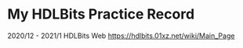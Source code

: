 # My HDLBits Practice Record
  2020/12 - 2021/1
  HDLBits Web https://hdlbits.01xz.net/wiki/Main_Page
